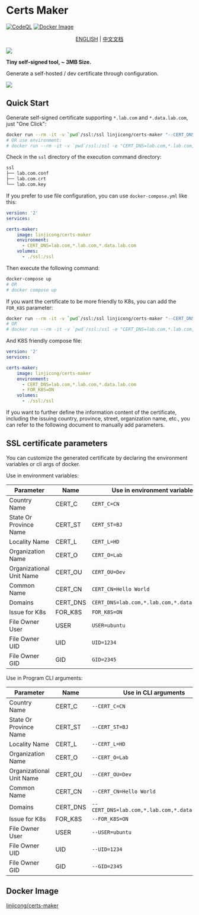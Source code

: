 # Certs Maker

[![CodeQL](https://github.com/linjicong/certs-maker/actions/workflows/codeql.yml/badge.svg)](https://github.com/linjicong/certs-maker/actions/workflows/codeql.yml) [![Docker Image](https://img.shields.io/docker/pulls/linjicong/certs-maker.svg)](https://hub.docker.com/r/linjicong/certs-maker)

<p style="text-align: center;">
  <a href="README.md" target="_blank">ENGLISH</a> | <a href="README_CN.md">中文文档</a>
</p>

<img src="logo.png">

**Tiny self-signed tool, ~ 3MB Size.**

Generate a self-hosted / dev certificate through configuration.

<img src="screenshots/docker.png">

## Quick Start

Generate self-signed certificate supporting `*.lab.com` and `*.data.lab.com`, just "One Click":

```bash
docker run --rm -it -v `pwd`/ssl:/ssl linjicong/certs-maker "--CERT_DNS=lab.com,*.lab.com,*.data.lab.com"
# OR use environment:
# docker run --rm -it -v `pwd`/ssl:/ssl -e "CERT_DNS=lab.com,*.lab.com,*.data.lab.com" linjicong/certs-maker
```

Check in the `ssl` directory of the execution command directory:

```bash
ssl
├── lab.com.conf
├── lab.com.crt
└── lab.com.key
```

If you prefer to use file configuration, you can use `docker-compose.yml` like this:

```yaml
version: '2'
services:

certs-maker:
    image: linjicong/certs-maker
    environment:
      - CERT_DNS=lab.com,*.lab.com,*.data.lab.com
    volumes:
      - ./ssl:/ssl
```

Then execute the following command:

```bash
docker-compose up
# OR
# docker compose up
```

If you want the certificate to be more friendly to K8s, you can add the `FOR_K8S` parameter:

```bash
docker run --rm -it -v `pwd`/ssl:/ssl linjicong/certs-maker "--CERT_DNS=lab.com,*.lab.com,*.data.lab.com --FOR_K8S=ON"
# OR
# docker run --rm -it -v `pwd`/ssl:/ssl -e "CERT_DNS=lab.com,*.lab.com,*.data.lab.com" -e "FOR_K8S=ON" linjicong/certs-maker
```

And K8S friendly compose file:

```yaml
version: '2'
services:

certs-maker:
    image: linjicong/certs-maker
    environment:
      - CERT_DNS=lab.com,*.lab.com,*.data.lab.com
      - FOR_K8S=ON
    volumes:
      - ./ssl:/ssl
```

If you want to further define the information content of the certificate, including the issuing country, province, street, organization name, etc., you can refer to the following document to manually add parameters.

## SSL certificate parameters

You can customize the generated certificate by declaring the environment variables or cli args of docker.

Use in environment variables:

| Parameter | Name | Use in environment variables |
| ------ | ------ | ------ |
| Country Name | CERT_C | `CERT_C=CN` |
| State Or Province Name | CERT_ST | `CERT_ST=BJ` |
| Locality Name | CERT_L | `CERT_L=HD` |
| Organization Name | CERT_O | `CERT_O=Lab` |
| Organizational Unit Name | CERT_OU | `CERT_OU=Dev` |
| Common Name | CERT_CN | `CERT_CN=Hello World` |
| Domains | CERT_DNS | `CERT_DNS=lab.com,*.lab.com,*.data.lab.com` |
| Issue for K8s | FOR_K8S | `FOR_K8S=ON` |
| File Owner User | USER | `USER=ubuntu` |
| File Owner UID | UID | `UID=1234` |
| File Owner GID | GID | `GID=2345` |

Use in Program CLI arguments:

| Parameter | Name | Use in CLI arguments |
| ------ | ------ | ------ |
| Country Name | CERT_C | `--CERT_C=CN` |
| State Or Province Name | CERT_ST | `--CERT_ST=BJ` |
| Locality Name | CERT_L | `--CERT_L=HD` |
| Organization Name | CERT_O | `--CERT_O=Lab` |
| Organizational Unit Name | CERT_OU | `--CERT_OU=Dev` |
| Common Name | CERT_CN | `--CERT_CN=Hello World` |
| Domains | CERT_DNS | `--CERT_DNS=lab.com,*.lab.com,*.data.lab.com` |
| Issue for K8s | FOR_K8S | `--FOR_K8S=ON` |
| File Owner User | USER | `--USER=ubuntu` |
| File Owner UID | UID | `--UID=1234` |
| File Owner GID | GID | `--GID=2345` |

## Docker Image

[linjicong/certs-maker](https://hub.docker.com/r/linjicong/certs-maker)
